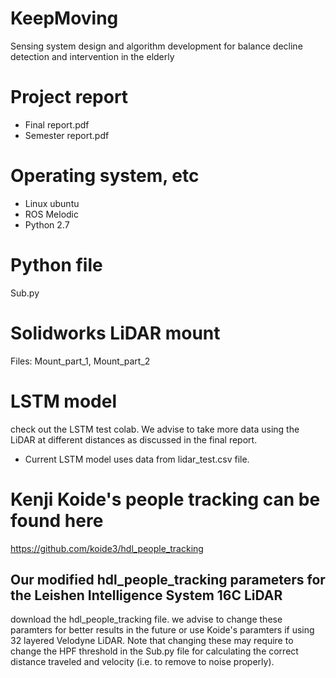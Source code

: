# KeepMoving
Sensing system design and algorithm development for balance decline detection and intervention in the elderly

# Project report
 - Final report.pdf
 - Semester report.pdf
# Operating system, etc
- Linux ubuntu 
- ROS Melodic
- Python 2.7

# Python file
Sub.py

# Solidworks LiDAR mount
Files: Mount_part_1, Mount_part_2

#  

# LSTM model
 check out the LSTM test colab. We advise to take more data using the LiDAR at different distances as discussed in the final report.
 - Current LSTM model uses data from lidar_test.csv file.
 
# Kenji Koide's people tracking can be found here
https://github.com/koide3/hdl_people_tracking

## Our modified hdl_people_tracking parameters for the Leishen Intelligence System 16C LiDAR
download the hdl_people_tracking file. we advise to change these paramters for better results in the future or use Koide's
paramters if using 32 layered Velodyne LiDAR. Note that changing these may require to change the HPF threshold in the Sub.py file
for calculating the correct distance traveled and velocity (i.e. to remove to noise properly). 

